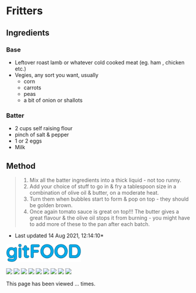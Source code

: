 # Fritters

## Ingredients

### Base

- Leftover roast lamb or whatever cold cooked meat (eg. ham , chicken etc.)
- Vegies, any sort you want, usually
    - corn
    - carrots
    - peas
    - a bit of onion or shallots

### Batter

- 2 cups self raising flour
- pinch of salt & pepper
- 1 or 2 eggs
- Milk 

## Method

> 1. Mix all the batter ingredients into a thick liquid - not too runny.
> 2. Add your choice of stuff to go in & fry a tablespoon size in a combination of olive oil & butter, on a moderate heat.
> 3. Turn them when bubbles start to form & pop on top - they should be golden brown. 
> 4. Once again tomato sauce is great on top!!! The butter gives a great flavour & the olive oil stops it from burning - you might have to add more of these to the pan after each batch.

* Last updated 14 Aug 2021, 12:14:10*


<img src="../images/logo_sm.png" width="40%" />

<img src="https://img.shields.io/badge/chicken-blue.svg" /> <img src="https://img.shields.io/badge/dairy-blue.svg" /> <img src="https://img.shields.io/badge/dinner-blue.svg" /> <img src="https://img.shields.io/badge/family-blue.svg" /> <img src="https://img.shields.io/badge/fried-blue.svg" /> <img src="https://img.shields.io/badge/ham-blue.svg" /> <img src="https://img.shields.io/badge/lamb-blue.svg" /> <img src="https://img.shields.io/badge/leftovers-blue.svg" /> <img src="https://img.shields.io/badge/vegetables-blue.svg" /> 

<p>This page has been viewed <span id="counter">...</span> times.</p>

<script src="/assets/js/pageviews.js"></script>